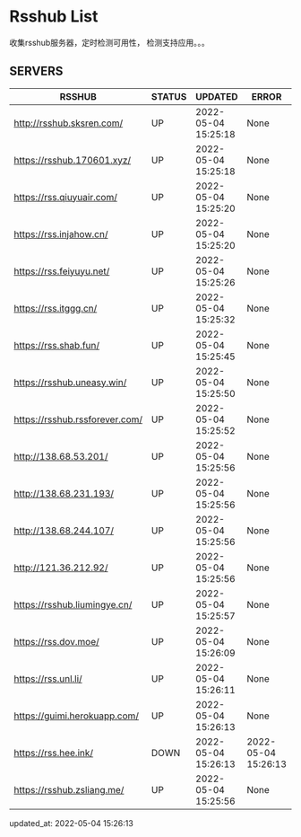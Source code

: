 # Rsshub List

收集rsshub服务器，定时检测可用性， 检测支持应用。。。


## SERVERS

|  RSSHUB   | STATUS  | UPDATED  | ERROR  | TWITTER |  
|  ----  | ----  | ----  | ----  | ---- |  
| http://rsshub.sksren.com/ | UP | 2022-05-04 15:25:18 | None |OK|  
| https://rsshub.170601.xyz/ | UP | 2022-05-04 15:25:18 | None |OK|  
| https://rss.qiuyuair.com/ | UP | 2022-05-04 15:25:20 | None ||  
| https://rss.injahow.cn/ | UP | 2022-05-04 15:25:20 | None ||  
| https://rss.feiyuyu.net/ | UP | 2022-05-04 15:25:26 | None ||  
| https://rss.itggg.cn/ | UP | 2022-05-04 15:25:32 | None ||  
| https://rss.shab.fun/ | UP | 2022-05-04 15:25:45 | None |OK|  
| https://rsshub.uneasy.win/ | UP | 2022-05-04 15:25:50 | None |OK|  
| https://rsshub.rssforever.com/ | UP | 2022-05-04 15:25:52 | None |OK|  
| http://138.68.53.201/ | UP | 2022-05-04 15:25:56 | None ||  
| http://138.68.231.193/ | UP | 2022-05-04 15:25:56 | None ||  
| http://138.68.244.107/ | UP | 2022-05-04 15:25:56 | None ||  
| http://121.36.212.92/ | UP | 2022-05-04 15:25:56 | None ||  
| https://rsshub.liumingye.cn/ | UP | 2022-05-04 15:25:57 | None ||  
| https://rss.dov.moe/ | UP | 2022-05-04 15:26:09 | None |OK|  
| https://rss.unl.li/ | UP | 2022-05-04 15:26:11 | None ||  
| https://guimi.herokuapp.com/ | UP | 2022-05-04 15:26:13 | None ||  
| https://rss.hee.ink/ | DOWN | 2022-05-04 15:26:13 | 2022-05-04 15:26:13 |  
| https://rsshub.zsliang.me/ | UP | 2022-05-04 15:25:56 | None |OK|  
  

updated_at: 2022-05-04 15:26:13  
